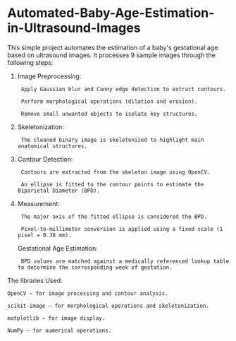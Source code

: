 # Automated-Baby-Age-Estimation-in-Ultrasound-Images

This simple project automates the estimation of a baby's gestational age based on ultrasound images. It processes 9 sample images through the following steps: 
1. Image Preprocessing:

        Apply Gaussian blur and Canny edge detection to extract contours.

        Perform morphological operations (dilation and erosion).

        Remove small unwanted objects to isolate key structures.

2. Skeletonization:

        The cleaned binary image is skeletonized to highlight main anatomical structures.

3. Contour Detection:

        Contours are extracted from the skeleton image using OpenCV.

        An ellipse is fitted to the contour points to estimate the Biparietal Diameter (BPD).

4. Measurement:

        The major axis of the fitted ellipse is considered the BPD.

        Pixel-to-millimeter conversion is applied using a fixed scale (1 pixel = 0.38 mm).

    Gestational Age Estimation:

        BPD values are matched against a medically referenced lookup table to determine the corresponding week of gestation.
   
The libraries Used:

    OpenCV – for image processing and contour analysis.

    scikit-image – for morphological operations and skeletonization.

    matplotlib – for image display.

    NumPy – for numerical operations.
